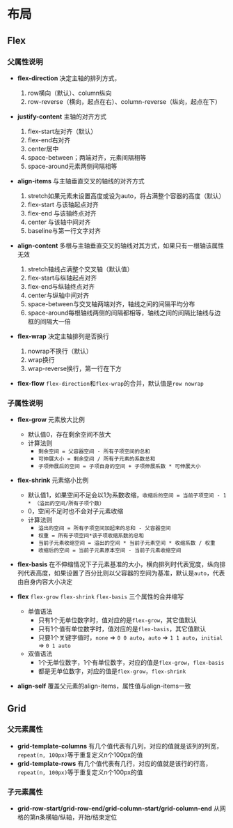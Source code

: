 # 布局

## Flex
### 父属性说明
- **flex-direction** 决定主轴的排列方式，
    1. row横向（默认）、column纵向
    2. row-reverse（横向，起点在右）、column-reverse（纵向，起点在下） 

- **justify-content** 主轴的对齐方式
    1. flex-start左对齐（默认）
    2. flex-end右对齐
    3. center居中
    4. space-between；两端对齐，元素间隔相等
    5. space-around元素两侧间隔相等

- **align-items** 与主轴垂直交叉的轴线的对齐方式
    1. stretch如果元素未设置高度或设为auto，将占满整个容器的高度（默认）
    2. flex-start 与该轴起点对齐
    3. flex-end 与该轴终点对齐
    4. center 与该轴中间对齐
    5. baseline与第一行文字对齐

- **align-content** 多根与主轴垂直交叉的轴线对其方式，如果只有一根轴该属性无效
    1. stretch轴线占满整个交叉轴（默认值） 
    2. flex-start与纵轴起点对齐
    3. flex-end与纵轴终点对齐
    4. center与纵轴中间对齐 
    5. space-between与交叉轴两端对齐，轴线之间的间隔平均分布
    6. space-around每根轴线两侧的间隔都相等，轴线之间的间隔比轴线与边框的间隔大一倍

- **flex-wrap** 决定主轴排列是否换行
    1. nowrap不换行（默认）
    2. wrap换行
    3. wrap-reverse换行，第一行在下方

- **flex-flow** `flex-direction`和`flex-wrap`的合并，默认值是`row nowrap`

### 子属性说明

- **flex-grow** 元素放大比例
    - 默认值0，存在剩余空间不放大
    - 计算法则
        - `剩余空间 = 父容器空间 - 所有子项空间的总和`
        - `可伸展大小 = 剩余空间 / 所有子元素的系数总和`
        - `子项伸展后的空间 = 子项自身的空间 + 子项伸展系数 * 可伸展大小`
- **flex-shrink** 元素缩小比例
    - 默认值1，如果空间不足会以1为系数收缩，`收缩后的空间 = 当前子项空间 - 1 * （溢出的空间/所有子项个数）`
    - 0，空间不足时也不会对子元素收缩
    - 计算法则
        - `溢出的空间 = 所有子项空间加起来的总和 - 父容器空间`
        - `权重 = 所有子项空间*该子项收缩系数的总和`
        - `当前子元素收缩空间 = 溢出的空间 * 当前子元素空间 * 收缩系数 / 权重`
        - `收缩后的空间 = 当前子元素原本空间 - 当前子元素收缩空间`

- **flex-basis** 在不伸缩情况下子元素基准的大小，横向排列时代表宽度，纵向排列代表高度，如果设置了百分比则以父容器的空间为基准，默认是`auto`，代表由自身内容大小决定

- **flex** `flex-grow` `flex-shrink` `flex-basis` 三个属性的合并缩写
    - 单值语法
        - 只有1个无单位数字时，值对应的是`flex-grow`，其它值默认
        - 只有1个值有单位数字时，值对应的是`flex-basis`，其它值默认
        - 只要1个关键字值时，`none` => `0 0 auto`，`auto` => `1 1 auto`，`initial` => `0 1 auto`
    - 双值语法
        - 1个无单位数字，1个有单位数字，对应的值是`flex-grow`，`flex-basis`
        - 都是无单位数字，对应的值是`flex-grow`，`flex-shrink`
- **align-self** 覆盖父元素的align-items，属性值与align-items一致

## Grid
### 父元素属性
- **grid-template-columns** 有几个值代表有几列，对应的值就是该列的列宽，`repeat(n, 100px)`等于重复定义n个100px的值
- **grid-template-rows** 有几个值代表有几行，对应的值就是该行的行高，`repeat(n, 100px)`等于重复定义n个100px的值

### 子元素属性
- **grid-row-start/grid-row-end/grid-column-start/grid-column-end** 从网格的第n条横轴/纵轴，开始/结束定位
